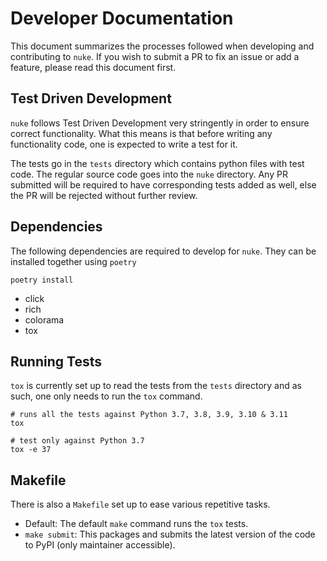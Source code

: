 # Developer Documentation

This document summarizes the processes followed when developing and contributing to `nuke`. If you wish to submit a PR to fix an issue or add a feature, please read this document first.

## Test Driven Development

`nuke` follows Test Driven Development very stringently in order to ensure correct functionality. What this means is that before writing any functionality code, one is expected to write a test for it.

The tests go in the `tests` directory which contains python files with test code. The regular source code goes into the `nuke` directory. Any PR submitted will be required to have corresponding tests added as well, else the PR will be rejected without further review.

## Dependencies

The following dependencies are required to develop for `nuke`. They can be installed together using `poetry`

```shell
poetry install
```

- click
- rich
- colorama
- tox

## Running Tests

`tox` is currently set up to read the tests from the `tests` directory and as such, one only needs to run the `tox` command.

```shell
# runs all the tests against Python 3.7, 3.8, 3.9, 3.10 & 3.11
tox

# test only against Python 3.7
tox -e 37
```

## Makefile

There is also a `Makefile` set up to ease various repetitive tasks.

- Default: The default `make` command runs the `tox` tests.
- `make submit`: This packages and submits the latest version of the code to PyPI (only maintainer accessible).
